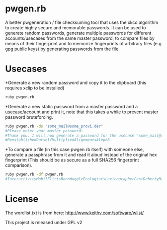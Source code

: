 pwgen.rb
=====

A better pwgeneration / file checksuming tool that uses the xkcd algorithm to create highly secure and memorable passwords. 
It can be used to generate random passwords, generate multiple passwords for different accounts/usecases from the same master password, to compare files by means of their fingerprint and to memorize fingerprints of arbitrary files (e.g gpg public keys) by generating passwords from the file. 

Usecases
========

*Generate a new random password and copy it to the clipboard (this requires xclip to be installed)

```bash
ruby pwgen.rb
```

*Generate a new static password from a master password and a usecase/account and print it, note that this takes a while to prevent master password bruteforcing.

```bash
ruby pwgen.rb -ds "some_mail@some_provi.der"
#Please enter your master password:
#Thank you, I will now generate a password for the usecase "some_mail@some_provi.der"
#ReestablishedOurselfMultipliedAlignmentsAleph8
```

*To compare a file (in this case pwgen.rb itself) with someone else, generate a passphrase from it and read it aloud instead of the original hex fingerprint (This should be as secure as a full SHA256 fingerprint comparison).

```bash
ruby pwgen.rb -df pwgen.rb
#InteractivityMobilFlirtsBoondoggleEcologistsLexicographerCastDohertyMaximaTieingAdmiralsInterRoderickBicentennialGrossmanScharfActuary9
```

License
=======
The wordlist.txt is from here: http://www.keithv.com/software/wlist/

This project is released under GPL v2
